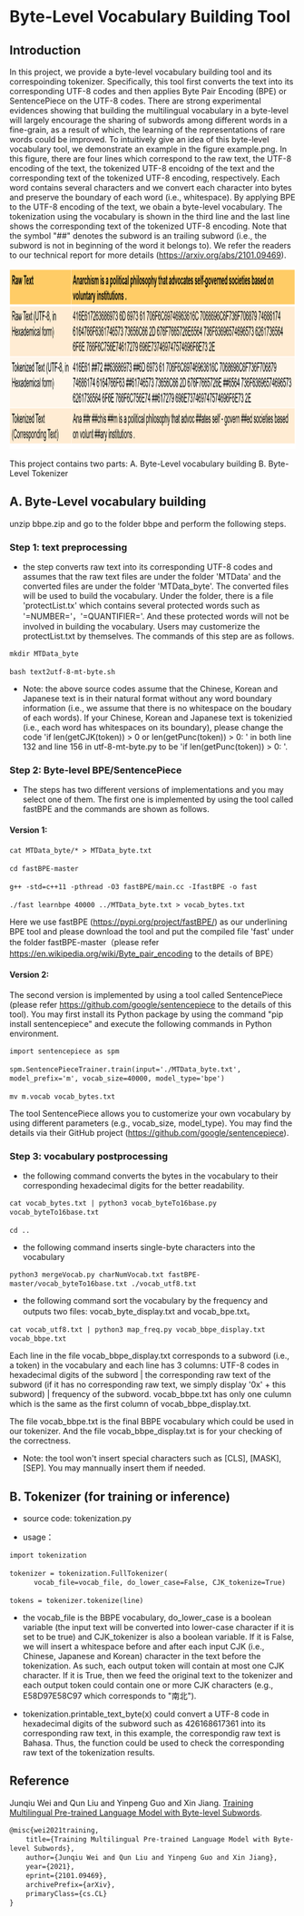 # Byte-Level Vocabulary Building Tool


## Introduction

In this project, we provide a byte-level vocabulary building tool and its correspoinding tokenizer. Specifically, this tool first converts the text into its corresponding UTF-8 codes and then applies Byte Pair Encoding (BPE) or SentencePiece on the UTF-8 codes. There are strong experimental evidences showing that building the multilingual vocabulary in a byte-level will largely encourage the sharing of subwords among different words in a fine-grain, as a result of which, the learning of the representations of rare words could be improved. To intuitively give an idea of this byte-level vocabulary tool, we demonstrate an example in the figure example.png. In this figure, there are four lines which correspond to the raw text, the UTF-8 encoding of the text, the tokenized UTF-8 encoidng of the text and the corresponding text of the tokenized UTF-8 encoding, respectively. Each word contains several characters and we convert each character into bytes and preserve the boundary of each word (i.e., whitespace). By applying BPE to the UTF-8 encoding of the text, we obain a byte-level vocabulary. The tokenization using the vocabulary is shown in the third line and the last line shows the corresponding text of the tokenized UTF-8 encoding. Note that the symbol "##" denotes the subword is an trailing subword (i.e., the subword is not in beginning of the word it belongs to). We refer the readers to our technical report for more details (https://arxiv.org/abs/2101.09469).

<img src="example.png" width="1000" height="320"/>
<br />

This project contains two parts: A. Byte-Level vocabulary building B. Byte-Level Tokenizer

## A. Byte-Level vocabulary building


unzip bbpe.zip and go to the folder bbpe and perform the following steps. 

### Step 1: text preprocessing

* the step converts raw text into its corresponding UTF-8 codes and assumes that the raw text files are under the folder 'MTData' and the converted files are under the folder 'MTData_byte'. The converted files will be used to build the vocabulary. Under the folder, there is a file 'protectList.tx' which contains several protected words such as '=NUMBER='，'=QUANTIFIER='. And these protected words will not be involved in building the vocabulary. Users may customerize the protectList.txt by themselves. The commands of this step are as follows. 

```
mkdir MTData_byte

bash text2utf-8-mt-byte.sh
```

* Note: the above source codes assume that the Chinese, Korean and Japanese text is in their natural format without any word boundary information (i.e., we assume that there is no whitespace on the boudary of each words). If your Chinese, Korean and Japanese text is tokenizied (i.e., each word has whitespaces on its boundary), please change the code 'if len(getCJK(token)) > 0 or len(getPunc(token)) > 0: ' in both line 132 and line 156 in utf-8-mt-byte.py to be 'if len(getPunc(token)) > 0: '.

### Step 2: Byte-level BPE/SentencePiece

* The steps has two different versions of implementations and you may select one of them. The first one is implemented by using the tool called fastBPE and the commands are shown as follows. 

#### Version 1:

```
cat MTData_byte/* > MTData_byte.txt

cd fastBPE-master

g++ -std=c++11 -pthread -O3 fastBPE/main.cc -IfastBPE -o fast

./fast learnbpe 40000 ../MTData_byte.txt > vocab_bytes.txt
```

Here we use fastBPE (https://pypi.org/project/fastBPE/) as our underlining BPE tool and please download the tool and put the compiled file 'fast' under the folder fastBPE-master（please refer https://en.wikipedia.org/wiki/Byte_pair_encoding to the details of BPE）

#### Version 2:

The second version is implemented by using a tool called SentencePiece (please refer https://github.com/google/sentencepiece to the details of this tool). You may first install its Python package by using the command "pip install sentencepiece" and execute the following commands in Python environment. 

```
import sentencepiece as spm

spm.SentencePieceTrainer.train(input='./MTData_byte.txt', model_prefix='m', vocab_size=40000, model_type='bpe')

mv m.vocab vocab_bytes.txt

```

The tool SentencePiece allows you to customerize your own vocabulary by using different parameters (e.g., vocab_size, model_type). You may find the details via their GitHub project (https://github.com/google/sentencepiece). 

### Step 3: vocabulary postprocessing

* the following command converts the bytes in the vocabulary to their corresponding hexadecimal digits for the better readability. 

```
cat vocab_bytes.txt | python3 vocab_byteTo16base.py vocab_byteTo16base.txt

cd ..
```

* the following command inserts single-byte characters into the vocabulary 

```
python3 mergeVocab.py charNumVocab.txt fastBPE-master/vocab_byteTo16base.txt ./vocab_utf8.txt
```

* the following command sort the vocabulary by the frequency and outputs two files: vocab_byte_display.txt and vocab_bpe.txt。

```
cat vocab_utf8.txt | python3 map_freq.py vocab_bbpe_display.txt vocab_bbpe.txt
```

Each line in the file vocab_bbpe_display.txt corresponds to a subword (i.e., a token) in the vocabulary and each line has 3 columns: UTF-8 codes in hexadecimal digits of the subword | the corresponding raw text of the subword (if it has no corresponding raw text, we simply display '0x' + this subword) | frequency of the subword. vocab_bbpe.txt has only one culumn which is the same as the first column of vocab_bbpe_display.txt. 

The file vocab_bbpe.txt is the final BBPE vocabulary which could be used in our tokenizer. And the file vocab_bbpe_display.txt is for your checking of the correctness. 

* Note: the tool won't insert special characters such as [CLS], [MASK], [SEP]. You may mannually insert them if needed. 


## B. Tokenizer (for training or inference)

* source code: tokenization.py

* usage：

```
import tokenization

tokenizer = tokenization.FullTokenizer(
      vocab_file=vocab_file, do_lower_case=False, CJK_tokenize=True)

tokens = tokenizer.tokenize(line)
```

* the vocab_file is the BBPE vocabulary, do_lower_case is a boolean variable (the input text will be converted into lower-case character if it is set to be true) and CJK_tokenizer is also a boolean variable. If it is False, we will insert a whitespace before and after each input CJK (i.e., Chinese, Japanese and Korean) character in the text before the tokenization. As such, each output token will contain at most one CJK character. If it is True, then we feed the original text to the tokenizer and each output token could contain one or more CJK characters (e.g., E58D97E58C97 which corresponds to "南北"). 

* tokenization.printable_text_byte(x) could convert a UTF-8 code in hexadecimal digits of the subword such as 426168617361 into its corresponding raw text, in this example, the correspondig raw text is Bahasa. Thus, the function could be used to check the corresponding raw text of the tokenization results. 

## Reference
Junqiu Wei and Qun Liu and Yinpeng Guo and Xin Jiang.
[Training Multilingual Pre-trained Language Model with Byte-level Subwords](https://arxiv.org/abs/2004.04037).

```
@misc{wei2021training,
    title={Training Multilingual Pre-trained Language Model with Byte-level Subwords},
    author={Junqiu Wei and Qun Liu and Yinpeng Guo and Xin Jiang},
    year={2021},
    eprint={2101.09469},
    archivePrefix={arXiv},
    primaryClass={cs.CL}
}
```
